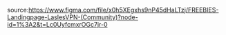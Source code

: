source:https://www.figma.com/file/x0h5XEgxhs9nP45dHaLTzj/FREEBIES-Landingpage-LaslesVPN-(Community)?node-id=1%3A2&t=Lc0UyfcmxrOGc7jr-0
